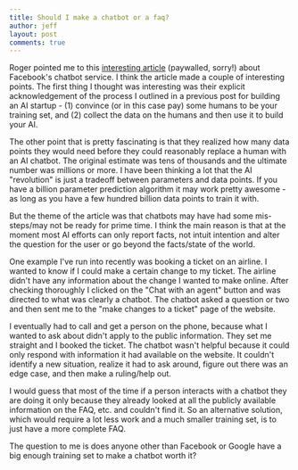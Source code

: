 ```yaml
---
title: Should I make a chatbot or a faq? 
author: jeff
layout: post
comments: true
---
```



Roger pointed me to this [interesting article](https://www.theinformation.com/behind-facebooks-messenger-missteps) (paywalled, sorry!) about Facebook's chatbot service. I think the article made a couple of interesting points. The first thing I thought was interesting was their explicit acknowledgement of the process I outlined in a previous post for building an AI startup - (1) convince (or in this case pay) some humans to be your training set, and (2) collect the data on the humans and then use it to build your AI. 

The other point that is pretty fascinating is that they realized how many data points they would need before they could reasonably replace a human with an AI chatbot. The original estimate was tens of thousands and the ultimate number was millions or more. I have been thinking a lot that the AI "revolution" is just a tradeoff between parameters and data points. If you have a billion parameter prediction algorithm it may work pretty awesome - as long as you have a few hundred billion data points to train it with. 

But the theme of the article was that chatbots may have had some mis-steps/may not be ready for prime time. I think the main reason is that at the moment most AI efforts can only report facts, not intuit intention and alter the question for the user or go beyond the facts/state of the world. 

One example I've run into recently was booking a ticket on an airline. I wanted to know if I could make a certain change to my ticket. The airline didn't have any information about the change I wanted to make online. After checking thoroughly I clicked on the "Chat with an agent" button and was directed to what was clearly a chatbot. The chatbot asked a question or two and then sent me to the "make changes to a ticket" page of the website. 

I eventually had to call and get a person on the phone, because what I wanted to ask about didn't apply to the public information. They set me straight and I booked the ticket. The chatbot wasn't helpful because it could only respond with information it had available on the website. It couldn't identify a new situation, realize it had to ask around, figure out there was an edge case, and then make a ruling/help out. 

I would guess that most of the time if a person interacts with a chatbot they are doing it only because they already looked at all the publicly available information on the FAQ, etc. and couldn't find it. So an alternative solution, which would require a lot less work and a much smaller training set, is to just have a more complete FAQ. 

The question to me is does anyone other than Facebook or Google have a big enough training set to make a chatbot worth it? 


